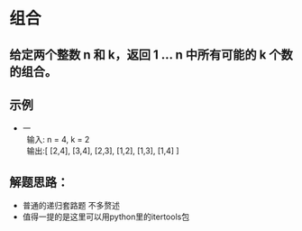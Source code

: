 # 组合
## 给定两个整数 n 和 k，返回 1 ... n 中所有可能的 k 个数的组合。
## 示例  
* 一  
&ensp;输入: n = 4, k = 2  
&ensp;输出:[
  [2,4],
  [3,4],
  [2,3],
  [1,2],
  [1,3],
  [1,4]
]
## 解题思路：
* 普通的递归套路题 不多赘述
* 值得一提的是这里可以用python里的itertools包
